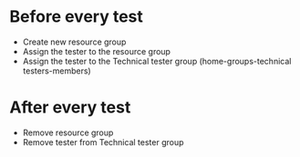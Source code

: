 # Before every test
 - Create new resource group
 - Assign the tester to the resource group
 - Assign the tester to the Technical tester group (home-groups-technical testers-members)

# After every test
 - Remove resource group
 - Remove tester from Technical tester group
